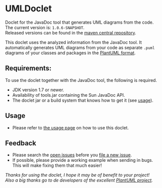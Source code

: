 # UMLDoclet
Doclet for the JavaDoc tool that generates UML diagrams from the code.  
The current version is: `1.0.6-SNAPSHOT`.  
Released versions can be found in the [maven central repository](http://repo.maven.apache.org/maven2/nl/talsmasoftware/umldoclet/).  

This doclet uses the analyzed information from the JavaDoc tool.
It automatically generates UML diagrams from your code as separate 
`.puml` diagrams of your classes and packages in the 
[PlantUML format](http://plantuml.com/).

## Requirements:
To use the doclet together with the JavaDoc tool, the following is required.

- JDK version 1.7 or newer.
- Availability of tools.jar containing the Sun JavaDoc API.
- The doclet jar or a build system that knows how to get it (see [usage](USAGE.md)).

## Usage

- Please refer to [the usage page](USAGE.md) on how to use this doclet.

## Feedback

- Please search the [open issues](https://github.com/talsma-ict/umldoclet/issues)
  before you [file a new issue](https://github.com/talsma-ict/umldoclet/issues/new).
- If possible, please provide a working example when sending in bugs.
  This will make fixing them that much easier!
  
  
_Thanks for using the doclet, I hope it may be of benefit to your project!_  
_Also a big thanks go to de developers of the excellent [PlantUML project](http://plantuml.com/)._
